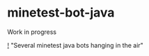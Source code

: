 # minetest-bot-java

Work in progress

[!](multiplebots.png) "Several minetest java bots hanging in the air"